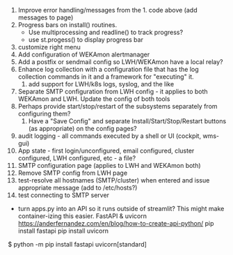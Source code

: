 
1. Improve error handling/messages from the 1. code above (add messages to page)
2. Progress bars on install() routines.   
   * Use multiprocessing and readline() to track progress?
   * use st.progess() to display progress bar
3. customize right menu
4. Add configuration of WEKAmon alertmanager
5. Add a postfix or sendmail config so LWH/WEKAmon have a local relay?
7. Enhance log collection with a configuration file that has the log collection commands in it and a framework for "executing" it.
   1. add support for LWH/k8s logs, syslog, and the like
8. Separate SMTP configuration from LWH config - it applies to both WEKAmon and LWH.  Update the config of both tools
9. Perhaps provide start/stop/restart of the subsystems separately from configuring them?
   1. Have a "Save Config" and separate Install/Start/Stop/Restart buttons (as appropriate) on the config pages?
10. audit logging - all commands executed by a shell or UI (cockpit, wms-gui)
11. App state - first login/unconfigured, email configured, cluster configured, LWH configured, etc - a file?
12. SMTP configuration page (applies to LWH and WEKAmon both)
13. Remove SMTP config from LWH page
14. test-resolve all hostnames (SMTP/cluster) when entered and issue appropriate message (add to /etc/hosts?)
15. test connecting to SMTP server


* turn apps.py into an API so it runs outside of streamlit?  This might make container-izing this easier.
FastAPI & uvicorn
https://anderfernandez.com/en/blog/how-to-create-api-python/
pip install fastapi
pip install uvicorn

$ python -m pip install fastapi uvicorn[standard]

